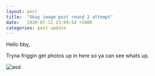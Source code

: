 ```yaml
---
layout: post
title:  "Okay image post round 2 attempt"
date:   2020-07-11 23:09:54 +1000
categories: post update
---
```

Hello bby,

Tryna friggin get photos up in here so ya can see whats up.

![asd](_site\stuff\img1.jpg)

